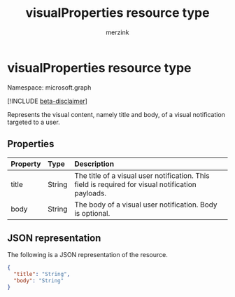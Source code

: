 ﻿---
title: "visualProperties resource type"
description: "Represents the visual content, namely title and body, of a visual notification targeted to a user.  "
localization_priority: Normal
author: "merzink"
ms.prod: "notifications"
doc_type: "resourcePageType"
---

# visualProperties resource type

Namespace: microsoft.graph

[!INCLUDE [beta-disclaimer](../../includes/beta-disclaimer.md)]

Represents the visual content, namely title and body, of a visual notification targeted to a user. 

## Properties

| Property | Type   | Description                                                                                       |
| :------- | :----- | :------------------------------------------------------------------------------------------------ |
| title    | String | The title of a visual user notification. This field is required for visual notification payloads. |
| body     | String | The body of a visual user notification. Body is optional.                                         |

## JSON representation

The following is a JSON representation of the resource.

<!-- {
  "blockType": "resource",
  "optionalProperties": [

  ],
  "@odata.type": "microsoft.graph.visualProperties",
  "baseType": null
}-->

```json
{
  "title": "String",
  "body": "String"
}
```

<!-- uuid: 16cd6b66-4b1a-43a1-adaf-3a886856ed98
2019-02-04 14:57:30 UTC -->

<!-- {
  "type": "#page.annotation",
  "description": "visualProperties resource",
  "keywords": "",
  "section": "documentation",
  "tocPath": ""
}-->
